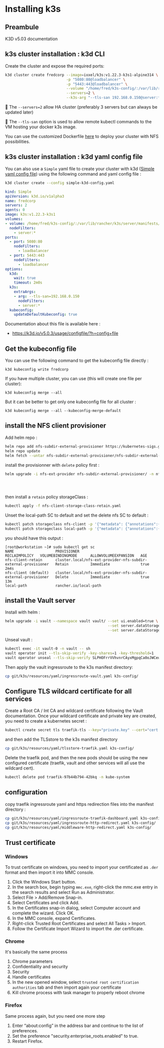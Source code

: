 # Installing k3s
## Preambule
K3D v5.03 documentation

## k3s cluster installation : k3d CLI
Create the cluster and expose the required ports:

```bash
k3d cluster create fredcorp --image=ixxel/k3s:v1.22.3-k3s1-alpine314 \
                            -p "5080:80@loadbalancer" \
                            -p "5443:443@loadbalancer" \
                            --volume "/home/fred/k3s-config/:/var/lib/rancher/k3s/server/manifests/" \
                            --servers=2 \
                            --k3s-arg "--tls-san 192.168.0.150@server:*"
```
:pushpin: The `--servers=2` allow HA cluster (preferably 3 servers but can always be updated later)

:pushpin: The `--tls-san` option is used to allow remote kubectl commands to the VM hosting your docker k3s image.

You can use the customized Dockerfile [here](../resources/Dockerfile) to deploy your cluster with NFS possibilities.

## k3s cluster installation : k3d yaml config file

You can also use a `Simple` yaml file to create your cluster with k3d ([Simple yaml config file](../resources/yaml/simple-k3d-config.yaml)) using the following command and yaml config file :

```bash
k3d cluster create --config simple-k3d-config.yaml
```
```yaml
kind: Simple
apiVersion: k3d.io/v1alpha3
name: fredcorp
servers: 2
agents: 0
image: k3s:v1.22.3-k3s1
volumes:
- volume: /home/fred/k3s-config/:/var/lib/rancher/k3s/server/manifests/
  nodeFilters:
    - server:*
ports:
  - port: 5080:80
    nodeFilters:
      - loadbalancer
  - port: 5443:443
    nodeFilters:
      - loadbalancer
options:
  k3d:
    wait: true
    timeout: 2m0s
  k3s:
    extraArgs:
    - arg: --tls-san=192.168.0.150
      nodeFilters:
      - server:*
  kubeconfig:
    updateDefaultKubeconfig: true
```

Documentation about this file is available here :
- https://k3d.io/v5.0.3/usage/configfile/?h=config+file

## Get the kubeconfig file

You can use the following command to get the kubeconfig file directly :
```
k3d kubeconfig write fredcorp
```

If you have multiple cluster, you can use (this will create one file per cluster):
```
k3d kubeconfig merge --all
```

But it can be better to get only one kubeconfig file for all cluster :
```
k3d kubeconfig merge --all --kubeconfig-merge-default
```

## install the NFS client provisioner

Add helm repo :

```bash
helm repo add nfs-subdir-external-provisioner https://kubernetes-sigs.github.io/nfs-subdir-external-provisioner/
helm repo update
helm fetch --untar nfs-subdir-external-provisioner/nfs-subdir-external-provisioner
```

install the provisionner with `delete` policy first :

```bash
helm upgrade -i nfs-ext-provider nfs-subdir-external-provisioner/ -n nfs --set nfs.server=192.168.0.151 \
                                                                         --set nfs.path=/NFS/data-k3s \
                                                                         --set storageClass.reclaimPolicy=Delete \
                                                                         --set accessModes=ReadWriteMany
```

then install a `retain` policy storageClass :

```bash
kubectl apply -f nfs-client-storage-class-retain.yaml
```

Unset the local-path SC to default and set the delete nfs SC to default :

```bash
kubectl patch storageclass nfs-client -p '{"metadata": {"annotations":{"storageclass.kubernetes.io/is-default-class":"true"}}}'
kubectl patch storageclass local-path -p '{"metadata": {"annotations":{"storageclass.kubernetes.io/is-default-class":"false"}}}'
```

you should have this output :

```console
[root@workstation ~]# sudo kubectl get sc
NAME                   PROVISIONER                                                      RECLAIMPOLICY   VOLUMEBINDINGMODE      ALLOWVOLUMEEXPANSION   AGE
nfs-client-retain      cluster.local/nfs-ext-provider-nfs-subdir-external-provisioner   Retain          Immediate              true                   2m4s
nfs-client (default)   cluster.local/nfs-ext-provider-nfs-subdir-external-provisioner   Delete          Immediate              true                   13m
local-path             rancher.io/local-path
```

## install the Vault server

Install with helm :
```bash
helm upgrade -i vault --namespace vault vault/ --set ui.enabled=true \
                                               --set server.dataStorage.storageClass=nfs-client-retain \
                                               --set server.dataStorage.size=5Gi
```

Unseal vault :

```bash
kubectl exec -it vault-0 -n vault -- sh
vault operator init --tls-skip-verify -key-shares=1 -key-threshold=1
vault operator unseal --tls-skip-verify SLPHOFrrVVhvnrCAyxMgpqCa0oJWCeuPvhkqC3uSv2U=
```

Then apply the vault ingressroute to the k3s manifest directory:
```bash
cp git/k3s/resources/yaml/ingressroute-vault.yaml k3s-config/
```

## Configure TLS wildcard certificate for all services

Create a Root CA / Int CA and wildcard certificate following the Vault documentation.
Once your wildcard certificate and private key are created, you need to create a kubernetes secret :

```bash
kubectl create secret tls traefik-tls --key="private.key" --cert="cert.crt" -n kube-system
```
 and then add the TLSstore to the k3s manifest directory 
 
 ```bash
 cp git/k3s/resources/yaml/tlsstore-traefik.yaml k3s-config/
```

Delete the traefik pod, and then the new pods should be using the new configured certificate (traefik, vault and other services will all use the wildcard cert).
 
 ```bash
kubectl delete pod traefik-97b44b794-42bkq -n kube-system
```


## configuration

copy traefik ingressroute yaml and https redirection files into the manifest directory :

```bash
cp git/k3s/resources/yaml/ingressroute-traefik-dashboard.yaml k3s-config/
cp git/k3s/resources/yaml/ingressroute-http-redirect.yaml k3s-config/
cp git/k3s/resources/yaml/middleware-http-redirect.yaml k3s-config/
```

## Trust certificate

### Windows

To trust certificate on windows, you need to import your certificated as `.der` format and then import it into MMC console.

1. Click the Windows Start button.
2. In the search box, begin typing `mmc.exe`, right-click the mmc.exe entry in the search results and select Run as Administrator.
3. Select File > Add/Remove Snap-in.
4. Select Certificates and click Add.
5. In the Certificates snap-in dialog, select Computer account and complete the wizard.
Click OK.
6. In the MMC console, expand Certificates.
7. Right-click Trusted Root Certificates and select All Tasks > Import.
8. Follow the Certificate Import Wizard to import the .der certificate.

### Chrome

It's basically the same process 
1. Chrome parameters
2. Confidentiality and security
3. Security
4. Handle certificates
5. In the new opened window, select `trusted root certification authorities` tab and then import again your certificate
6. Kill chrome process with task manager to properly reboot chrome

### Firefox

Same process again, but you need one more step 

1. Enter “about:config” in the address bar and continue to the list of preferences.
2. Set the preference "security.enterprise_roots.enabled" to true.
3. Restart Firefox. 



